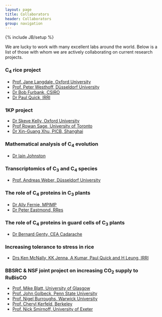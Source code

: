 ```yaml
---
layout: page
title: Collaborators
header: Collaborators        
group: navigation
---
```

{% include JB/setup %}

We are lucky to work with many excellent labs around the world. Below is a list of those with whom we are actively collaborating on current research projects.

### C<sub>4</sub> rice project

- [Prof. Jane Langdale, Oxford University](http://dps.plants.ox.ac.uk/langdalelab/)
- [Prof. Peter Westhoff, Düsseldorf University](http://www.emp.hhu.de/)
- [Dr Bob Furbank, CSIRO](http://www.csiro.au/Organisation-Structure/Divisions/Plant-Industry/RobertFurbank.aspx)
- [Dr Paul Quick, IRRI](http://irri.org/index.php?option=com_k2&view=item&id=11317:quick-paul-william&lang=en)

### 1KP project

- [Dr Skeve Kelly, Oxford University](http://stevekelly.eu/)
- [Prof Rowan Sage, University of Toronto](http://www.eeb.utoronto.ca/people/d-faculty/RSage.htm)
- [Dr Xin-Guang Xhu, PICB, Shanghai](http://www.picb.ac.cn/PSB/)

### Mathematical analysis of C<sub>4</sub> evolution
- [Dr Iain Johnston](http://www3.imperial.ac.uk/people/iain.johnston)

### Transcriptomics of C<sub>3</sub> and C<sub>4</sub> species

- [Prof. Andreas Weber, Düsseldorf University](http://www.plant-biochemistry.hhu.de/)

### The role of C<sub>4</sub> proteins in C<sub>3</sub> plants

- [Dr Ally Fernie, MPIMP](http://www.mpimp-golm.mpg.de/9205/Alisdair_Fernie) 
- [Dr Peter Eastmond, RRes](http://www.rothamsted.ac.uk/PersonDetails-Who=1045.html)

### The role of C<sub>4</sub> proteins in guard cells of C<sub>3</sub> plants

- [Dr Bernard Genty, CEA Cadarache](http://www-cadarache.cea.fr)

### Increasing tolerance to stress in rice

- [Drs Ken McNally, KK Jenna, A Kumar, Paul Quick and H Leung, IRRI](http://irri.org)

### BBSRC & NSF joint project on increasing CO<sub>2</sub> supply to RuBisCO

- [Prof. Mike Blatt, University of Glasgow](http://www.psrg.org.uk/)
- [Prof. John Golbeck, Penn State University](http://bmb.psu.edu/directory/jhg5)
- [Prof. Nigel Burroughs, Warwick University](http://homepages.warwick.ac.uk/~masau/)
- [Prof. Cheryl Kerfeld, Berkeley](http://ed-structgen.jgi-psf.org/)
- [Prof. Nick Smirnoff, University of Exeter](http://biosciences.exeter.ac.uk/staff/index.php?web_id=nick_smirnoff)
